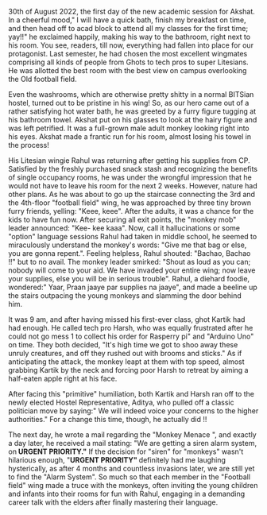 <p><!-- wp:paragraph --></p>
<p>30th of August 2022, the first day of the new academic session for Akshat. In a cheerful mood," I will have a quick bath, finish my breakfast on time, and then head off to acad block to attend all my classes for the first time; yay!!" he exclaimed happily, making his way to the bathroom, right next to his room. You see, readers, till now, everything had fallen into place for our protagonist. Last semester, he had chosen the most excellent wingmates comprising all kinds of people from Ghots to tech pros to super Litesians. He was allotted the best room with the best view on campus overlooking the Old football field.</p>
<p><!-- /wp:paragraph --></p>
<p><!-- wp:paragraph --></p>
<p>Even the washrooms, which are otherwise pretty shitty in a normal BITSian hostel, turned out to be pristine in his wing! So, as our hero came out of a rather satisfying hot water bath, he was greeted by a furry figure tugging at his bathroom towel. Akshat put on his glasses to look at the hairy figure and was left petrified. It was a full-grown male adult monkey looking right into his eyes. Akshat made a frantic run for his room, almost losing his towel in the process!</p>
<p><!-- /wp:paragraph --></p>
<p><!-- wp:paragraph --></p>
<p>His Litesian wingie Rahul was returning after getting his supplies from CP. Satisfied by the freshly purchased snack stash and recognizing the benefits of single occupancy rooms, he was under the wrongful impression that he would not have to leave his room for the next 2 weeks. However, nature had other plans. As he was about to go up the staircase connecting the 3rd and the 4th-floor "football field" wing, he was approached by three tiny brown furry friends, yelling: "Keee, keee". After the adults, it was a chance for the kids to have fun now. After securing all exit points, the "monkey mob" leader announced: "Kee- kee kaaa". Now, call it hallucinations or some "option" language sessions Rahul had taken in middle school, he seemed to miraculously understand the monkey's words: "Give me that bag or else, you are gonna repent.". Feeling helpless, Rahul shouted: "Bachao, Bachao !!" but to no avail. The monkey leader smirked: "Shout as loud as you can; nobody will come to your aid. We have invaded your entire wing; now leave your supplies, else you will be in serious trouble". Rahul, a diehard foodie, wondered:" Yaar, Praan jaaye par supplies na jaaye", and made a beeline up the stairs outpacing the young monkeys and slamming the door behind him.&nbsp;</p>
<p><!-- /wp:paragraph --></p>
<p><!-- wp:paragraph --></p>
<p>It was 9 am, and after having missed his first-ever class, ghot Kartik had had enough. He called tech pro Harsh, who was equally frustrated after he could not go mess 1 to collect his order for Rasperry pi" and "Arduino Uno" on time. They both decided, "It's high time we got to shoo away these unruly creatures, and off they rushed out with brooms and sticks." As if anticipating the attack, the monkey leapt at them with top speed, almost grabbing Kartik by the neck and forcing poor Harsh to retreat by aiming a half-eaten apple right at his face.</p>
<p><!-- /wp:paragraph --></p>
<p><!-- wp:paragraph --></p>
<p>After facing this "primitive" humiliation, both Kartik and Harsh ran off to the newly elected Hostel Representative, Aditya, who pulled off a classic politician move by saying:" We will indeed voice your concerns to the higher authorities." For a change this time, though, he actually did !!</p>
<p><!-- /wp:paragraph --></p>
<p><!-- wp:paragraph --></p>
<p>The next day, he wrote a mail regarding the "Monkey Menace ", and exactly a day later, he received a mail stating: "We are getting a siren alarm system, on<strong>&nbsp;URGENT PRIORITY."</strong>&nbsp;If the decision for "siren" for "monkeys" wasn't hilarious enough, "<strong>URGENT PRIORITY"&nbsp;</strong>definitely had me laughing hysterically, as after 4 months and countless invasions later, we are still yet to find the "Alarm System". So much so that each member in the "Football field" wing made a truce with the monkeys, often inviting the young children and infants into their rooms for fun with Rahul, engaging in a demanding career talk with the elders after finally mastering their language.</p>
<p><!-- /wp:paragraph --></p>
